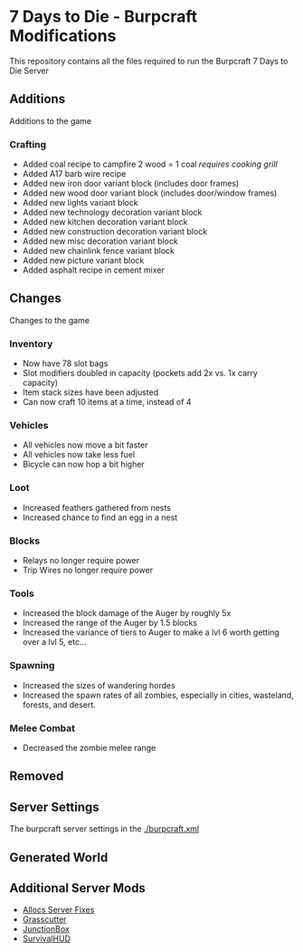 # 7 Days to Die - Burpcraft Modifications

This repository contains all the files required to run the Burpcraft 7 Days to Die Server

## Additions

Additions to the game

### Crafting

* Added coal recipe to campfire 2 wood = 1 coal *requires cooking grill*
* Added A17 barb wire recipe
* Added new iron door variant block (includes door frames)
* Added new wood door variant block (includes door/window frames)
* Added new lights variant block
* Added new technology decoration variant block
* Added new kitchen decoration variant block
* Added new construction decoration variant block
* Added new misc decoration variant block
* Added new chainlink fence variant block
* Added new picture variant block
* Added asphalt recipe in cement mixer

## Changes

Changes to the game

### Inventory

* Now have 78 slot bags
* Slot modifiers doubled in capacity (pockets add 2x vs. 1x carry capacity)
* Item stack sizes have been adjusted
* Can now craft 10 items at a time, instead of 4

### Vehicles

* All vehicles now move a bit faster
* All vehicles now take less fuel
* Bicycle can now hop a bit higher

### Loot

* Increased feathers gathered from nests
* Increased chance to find an egg in a nest

### Blocks

* Relays no longer require power
* Trip Wires no longer require power

### Tools

* Increased the block damage of the Auger by roughly 5x
* Increased the range of the Auger by 1.5 blocks
* Increased the variance of tiers to Auger to make a lvl 6 worth getting over a lvl 5, etc...

### Spawning

* Increased the sizes of wandering hordes
* Increased the spawn rates of all zombies, especially in cities, wasteland, forests, and desert.

### Melee Combat

* Decreased the zombie melee range

## Removed

## Server Settings

The burpcraft server settings in the [./burpcraft.xml](./burpcraft.xml)

## Generated World

## Additional Server Mods

* [Allocs Server Fixes](https://7dtd.illy.bz/wiki/Server%20fixes)
* [Grasscutter](https://www.nexusmods.com/7daystodie/mods/448)
* [JunctionBox](https://www.nexusmods.com/7daystodie/mods/199)
* [SurvivalHUD](https://www.nexusmods.com/7daystodie/mods/288)
